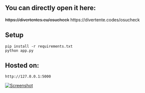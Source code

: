 <h2>
You can directly open it here:</h2>
<s>https://divertentes.eu/osucheck</s>
https://divertente.codes/osucheck

<h2>
Setup</h2>
<div class="snippet-clipboard-content dependencies position-relative overflow-auto">
<pre class="dependencies">
<code>pip install -r requirements.txt
python app.py</code>
</pre>

<h2>
Hosted on:</h2>
<div class="snippet-clipboard-content link position-relative overflow-auto">
<pre class="link">
<code>http://127.0.0.1:5000</code>
</pre>
  
<a href="https://divertentes.eu/osucheck" target="_blank"><img src="https://i.ibb.co/DCncNvf/Screenshot-2023-09-25-164848.png" alt="Screenshot"></a>
